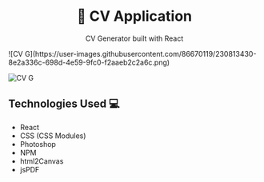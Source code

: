 <h1 align="center">📑 CV Application</h1>

<p align="center">
  CV Generator built with React
</p>
![CV G](https://user-images.githubusercontent.com/86670119/230813430-8e2a336c-698d-4e59-9fc0-f2aaeb2c2a6c.png)


![CV G](https://user-images.githubusercontent.com/86670119/230814597-cec0e8cc-b87e-4b91-aea8-4cd68e21153d.png)


## Technologies Used 💻
- React
- CSS (CSS Modules)
- Photoshop
- NPM
- html2Canvas
- jsPDF
